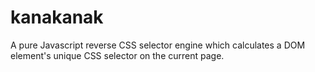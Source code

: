 kanakanak
=========

A pure Javascript reverse CSS selector engine which calculates a DOM element's unique CSS selector on the current page.
